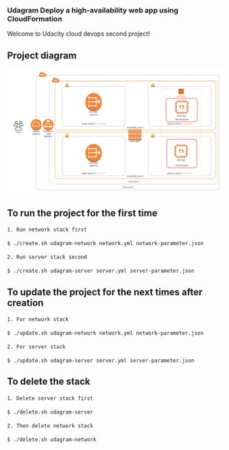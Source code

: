 ### Udagram Deploy a high-availability web app using CloudFormation
Welcome to Udacity cloud devops second project!

## Project diagram
![Project diagram](https://github.com/AbdallahMoElmahdy/Udagram-high-availability-web-app/blob/master/images/Udagram%20udacity%20project%20diagram.png)

## To run the project for the first time
```
1. Run network stack first

$ ./create.sh udagram-network network.yml network-parameter.json 

2. Run server stack second

$ ./create.sh udagram-server server.yml server-parameter.json
```

## To update the project for the next times after creation
```
1. For network stack

$ ./update.sh udagram-network network.yml network-parameter.json 

2. For server stack 

$ ./update.sh udagram-server server.yml server-parameter.json
```

## To delete the stack
```
1. Delete server stack first

$ ./delete.sh udagram-server

2. Then delete network stack

$ ./delete.sh udagram-network
```
